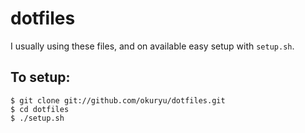 dotfiles
========

I usually using these files, and on available easy setup with ```setup.sh```.

To setup:
------------

    $ git clone git://github.com/okuryu/dotfiles.git
    $ cd dotfiles
    $ ./setup.sh

